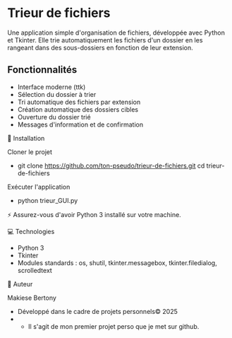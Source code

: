 # Trieur de fichiers
Une application simple d'organisation de fichiers, développée avec Python et Tkinter. 
Elle trie automatiquement les fichiers d'un dossier en les rangeant dans des sous-dossiers en fonction de leur extension.

## Fonctionnalités
- Interface moderne (ttk)
- Sélection du dossier à trier
- Tri automatique des fichiers par extension
- Création automatique des dossiers cibles
- Ouverture du dossier trié
- Messages d'information et de confirmation

🚀 Installation

Cloner le projet
- git clone https://github.com/ton-pseudo/trieur-de-fichiers.git
cd trieur-de-fichiers

Exécuter l'application
- python trieur_GUI.py

⚡ Assurez-vous d'avoir Python 3 installé sur votre machine.



💻 Technologies

- Python 3
- Tkinter
- Modules standards : os, shutil, tkinter.messagebox, tkinter.filedialog, scrolledtext


👤 Auteur

Makiese Bertony
- Développé dans le cadre de projets personnels© 2025
- - Il s'agit de mon premier projet perso que je met sur github.
